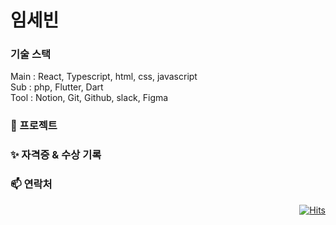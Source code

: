 
<!--
**YIMSEBIN/YIMSEBIN** is a ✨ _special_ ✨ repository because its `README.md` (this file) appears on your GitHub profile.

Here are some ideas to get you started:

- 🔭 I’m currently working on ...
- 🌱 I’m currently learning ...
- 👯 I’m looking to collaborate on ...
- 🤔 I’m looking for help with ...
- 💬 Ask me about ...
- 📫 How to reach me: ...
- 😄 Pronouns: ...
- ⚡ Fun fact: ...
-->

# 임세빈
### 기술 스택
Main : React, Typescript, html, css, javascript
<br>
Sub : php, Flutter, Dart
<br>
Tool : Notion, Git, Github, slack, Figma

### 🌱 프로젝트

### ✨ 자격증 & 수상 기록

### 📫 연락처

<div align=right>
  
[![Hits](https://hits.seeyoufarm.com/api/count/incr/badge.svg?url=https%3A%2F%2Fgithub.com%2Fzzsza)](https://hits.seeyoufarm.com) 

</div>
